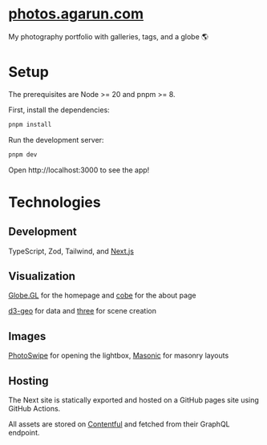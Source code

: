 # [photos.agarun.com](https://photos.agarun.com)

My photography portfolio with galleries, tags, and a globe 🌎

# Setup

The prerequisites are Node >= 20 and pnpm >= 8.

First, install the dependencies:

```sh
pnpm install
```

Run the development server:

```sh
pnpm dev
```

Open http://localhost:3000 to see the app!

# Technologies

## Development

TypeScript, Zod, Tailwind, and [Next.js](https://nextjs.org/)

## Visualization

[Globe.GL](https://github.com/vasturiano/globe.gl) for the homepage and [cobe](https://github.com/shuding/cobe) for the about page

[d3-geo](https://threejs.org/) for data and [three](https://threejs.org/) for scene creation

## Images

[PhotoSwipe](https://photoswipe.com/) for opening the lightbox, [Masonic](https://github.com/jaredLunde/masonic) for masonry layouts

## Hosting

The Next site is statically exported and hosted on a GitHub pages site using GitHub Actions.

All assets are stored on [Contentful](https://www.contentful.com/) and fetched from their GraphQL endpoint.
